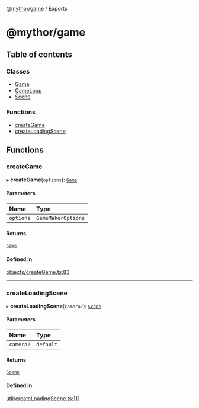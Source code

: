 [@mythor/game](README.md) / Exports

# @mythor/game

## Table of contents

### Classes

- [Game](classes/Game.md)
- [GameLoop](classes/GameLoop.md)
- [Scene](classes/Scene.md)

### Functions

- [createGame](modules.md#creategame)
- [createLoadingScene](modules.md#createloadingscene)

## Functions

### createGame

▸ **createGame**(`options`): [`Game`](classes/Game.md)

#### Parameters

| Name | Type |
| :------ | :------ |
| `options` | `GameMakerOptions` |

#### Returns

[`Game`](classes/Game.md)

#### Defined in

[objects/createGame.ts:83](https://github.com/desaintvincent/mythor/blob/8675b4d/packages/game/src/objects/createGame.ts#L83)

___

### createLoadingScene

▸ **createLoadingScene**(`camera?`): [`Scene`](classes/Scene.md)

#### Parameters

| Name | Type |
| :------ | :------ |
| `camera?` | `default` |

#### Returns

[`Scene`](classes/Scene.md)

#### Defined in

[util/createLoadingScene.ts:111](https://github.com/desaintvincent/mythor/blob/8675b4d/packages/game/src/util/createLoadingScene.ts#L111)
